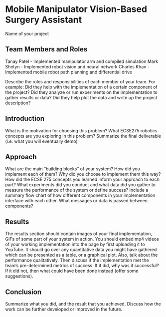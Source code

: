 # Mobile Manipulator Vision-Based Surgery Assistant
Name of your project

## Team Members and Roles
Tanay Patel - Implemented manipulator arm and compiled simulation
Mark Shetyn - Implemented robot vision and neural network
Charles Khan - Implemented mobile robot path planning and differential drive

Describe the roles and responsibilities of each member of your team. For example: Did they help with the
implementation of a certain component of the project? Did they analyze or run experiments on the
implementation to gather results or data? Did they help plot the data and write up the project description?


## Introduction
What is the motivation for choosing this problem? What ECSE275 robotics concepts are you exploring in
this problem? Summarize the final deliverable (i.e. what you will eventually demo)


## Approach
What are the main “building blocks” of your system? How did you implement each of them? Why did you
choose to implement them this way? How did the ECSE 275 concepts you learned inform your approach to
each part? What experiments did you conduct and what data did you gather to measure the performance
of the system or define success? Include a summary flow chart of how different components in your
implementation interface with each other. What messages or data is passed between components?


## Results
The results section should contain images of your final implementation, GIFs of some part of your system
in action. You should embed mp4 videos of your working implementation into the page by first
uploading it to YouTube. It should go over any quantitative data you might have gathered which can be
presented as a table, or a graphical plot. Also, talk about the performance qualitatively. Then discuss if
the implementation met the team’s pre-determined metrics of success. If it did, why was it successful? If it
did not, then what could have been done instead (offer some suggestions).


## Conclusion
Summarize what you did, and the result that you achieved. Discuss how the work can be further developed
or improved in the future.
